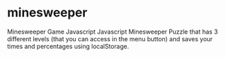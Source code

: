 # minesweeper
Minesweeper Game Javascript
Javascript Minesweeper Puzzle that has 3 different levels (that you can access in the menu button) and saves your times and percentages using localStorage.
